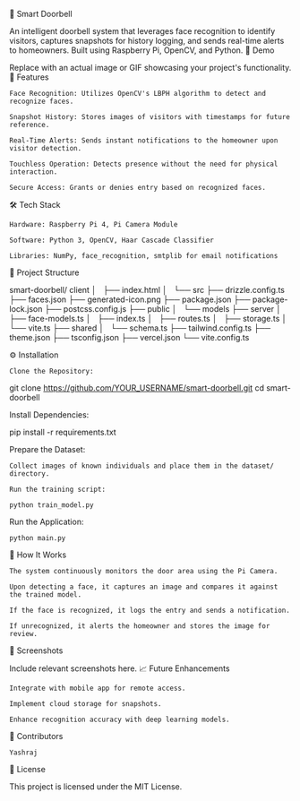 🔔 Smart Doorbell

An intelligent doorbell system that leverages face recognition to identify visitors, captures snapshots for history logging, and sends real-time alerts to homeowners. Built using Raspberry Pi, OpenCV, and Python.
📸 Demo

Replace with an actual image or GIF showcasing your project's functionality.
🚀 Features

    Face Recognition: Utilizes OpenCV's LBPH algorithm to detect and recognize faces.

    Snapshot History: Stores images of visitors with timestamps for future reference.

    Real-Time Alerts: Sends instant notifications to the homeowner upon visitor detection.

    Touchless Operation: Detects presence without the need for physical interaction.

    Secure Access: Grants or denies entry based on recognized faces.

🛠️ Tech Stack

    Hardware: Raspberry Pi 4, Pi Camera Module

    Software: Python 3, OpenCV, Haar Cascade Classifier

    Libraries: NumPy, face_recognition, smtplib for email notifications

📂 Project Structure

smart-doorbell/
  client
  │   ├── index.html
  │   └── src
  ├── drizzle.config.ts
  ├── faces.json
  ├── generated-icon.png
  ├── package.json
  ├── package-lock.json
  ├── postcss.config.js
  ├── public
  │   └── models
  ├── server
  │   ├── face-models.ts
  │   ├── index.ts
  │   ├── routes.ts
  │   ├── storage.ts
  │   └── vite.ts
  ├── shared
  │   └── schema.ts
  ├── tailwind.config.ts
  ├── theme.json
  ├── tsconfig.json
  ├── vercel.json
  └── vite.config.ts


⚙️ Installation

    Clone the Repository:

git clone https://github.com/YOUR_USERNAME/smart-doorbell.git
cd smart-doorbell

Install Dependencies:

pip install -r requirements.txt

Prepare the Dataset:

    Collect images of known individuals and place them in the dataset/ directory.

    Run the training script:

    python train_model.py

Run the Application:

    python main.py

🧪 How It Works

    The system continuously monitors the door area using the Pi Camera.

    Upon detecting a face, it captures an image and compares it against the trained model.

    If the face is recognized, it logs the entry and sends a notification.

    If unrecognized, it alerts the homeowner and stores the image for review.

📸 Screenshots

Include relevant screenshots here.
📈 Future Enhancements

    Integrate with mobile app for remote access.

    Implement cloud storage for snapshots.

    Enhance recognition accuracy with deep learning models.

🤝 Contributors

    Yashraj

📄 License

This project is licensed under the MIT License.
